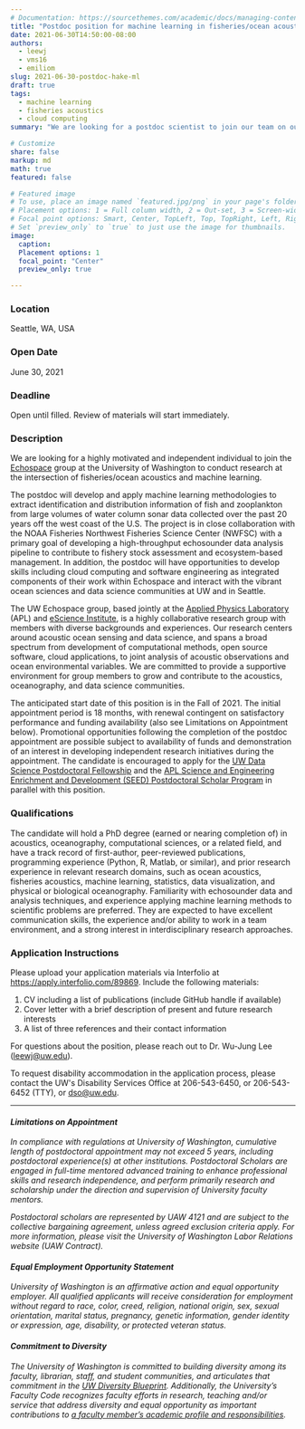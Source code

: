 ```yaml
---
# Documentation: https://sourcethemes.com/academic/docs/managing-content/
title: "Postdoc position for machine learning in fisheries/ocean acoustics"
date: 2021-06-30T14:50:00-08:00
authors: 
  - leewj
  - vms16
  - emiliom
slug: 2021-06-30-postdoc-hake-ml
draft: true
tags: 
  - machine learning
  - fisheries acoustics
  - cloud computing
summary: "We are looking for a postdoc scientist to join our team on our recently funded project from NOAA Fisheries!"

# Customize
share: false
markup: md
math: true
featured: false

# Featured image
# To use, place an image named `featured.jpg/png` in your page's folder.
# Placement options: 1 = Full column width, 2 = Out-set, 3 = Screen-width
# Focal point options: Smart, Center, TopLeft, Top, TopRight, Left, Right, BottomLeft, Bottom, BottomRight
# Set `preview_only` to `true` to just use the image for thumbnails.
image:
  caption:
  Placement options: 1
  focal_point: "Center"
  preview_only: true

---
```


### Location
Seattle, WA, USA 

### Open Date
June 30, 2021

### Deadline
Open until filled. Review of materials will start immediately.

### Description
We are looking for a highly motivated and independent individual to join the [Echospace](https://uw-echospace.github.io/) group at the University of Washington to conduct research at the intersection of fisheries/ocean acoustics and machine learning. 

The postdoc will develop and apply machine learning methodologies to extract identification and distribution information of fish and zooplankton from large volumes of water column sonar data collected over the past 20 years off the west coast of the U.S. The project is in close collaboration with the NOAA Fisheries Northwest Fisheries Science Center (NWFSC) with a primary goal of developing a high-throughput echosounder data analysis pipeline to contribute to fishery stock assessment and ecosystem-based management. In addition, the postdoc will have opportunities to develop skills including cloud computing and software engineering as integrated components of their work within Echospace and interact with the vibrant ocean sciences and data science communities at UW and in Seattle. 

The UW Echospace group, based jointly at the [Applied Physics Laboratory](https://www.apl.washington.edu/) (APL) and [eScience Institute](https://escience.washington.edu/), is a highly collaborative research group with members with diverse backgrounds and experiences. Our research centers around acoustic ocean sensing and data science, and spans a broad spectrum from development of computational methods, open source software, cloud applications, to joint analysis of acoustic observations and ocean environmental variables. We are committed to provide a supportive environment for group members to grow and contribute to the acoustics, oceanography, and data science communities.

The anticipated start date of this position is in the Fall of 2021. The initial appointment period is 18 months, with renewal contingent on satisfactory performance and funding availability (also see Limitations on Appointment below). Promotional opportunities following the completion of the postdoc appointment are possible subject to availability of funds and demonstration of an interest in developing independent research initiatives during the appointment. The candidate is encouraged to apply for the [UW Data Science Postdoctoral Fellowship](https://escience.washington.edu/uw-data-science-postdoctoral-fellow/) and the [APL Science and Engineering Enrichment and Development (SEED) Postdoctoral Scholar Program](https://apply.interfolio.com/86009) in parallel with this position. 

### Qualifications
The candidate will hold a PhD degree (earned or nearing completion of) in acoustics, oceanography, computational sciences, or a related field, and have a track record of first-author, peer-reviewed publications, programming experience (Python, R, Matlab, or similar), and prior research experience in relevant research domains, such as ocean acoustics, fisheries acoustics, machine learning, statistics, data visualization, and physical or biological oceanography. Familiarity with echosounder data and analysis techniques, and experience applying machine learning methods to scientific problems are preferred. They are expected to have excellent communication skills, the experience and/or ability to work in a team environment, and a strong interest in interdisciplinary research approaches.

### Application Instructions
Please upload your application materials via Interfolio at https://apply.interfolio.com/89869. Include the following materials: 
1. CV including a list of publications (include GitHub handle if available)
2. Cover letter with a brief description of present and future research interests
3. A list of three references and their contact information

For questions about the position, please reach out to Dr. Wu-Jung Lee (leewj@uw.edu).

To request disability accommodation in the application process, please contact the UW's Disability Services Office at 206-543-6450, or 206-543-6452 (TTY), or dso@uw.edu.

-----------------

#### _Limitations on Appointment_
_In compliance with regulations at University of Washington, cumulative length of postdoctoral appointment may not exceed 5 years, including postdoctoral experience(s) at other institutions. Postdoctoral Scholars are engaged in full-time mentored advanced training to enhance professional skills and research independence, and perform primarily research and scholarship under the direction and supervision of University faculty mentors._

_Postdoctoral scholars are represented by UAW 4121 and are subject to the collective bargaining agreement, unless agreed exclusion criteria apply. For more information, please visit the University of Washington Labor Relations website (UAW Contract)._

#### _Equal Employment Opportunity Statement_
_University of Washington is an affirmative action and equal opportunity employer. All qualified applicants will receive consideration for employment without regard to race, color, creed, religion, national origin, sex, sexual orientation, marital status, pregnancy, genetic information, gender identity or expression, age, disability, or protected veteran status._

#### _Commitment to Diversity_
_The University of Washington is committed to building diversity among its faculty, librarian, staff, and student communities, and articulates that commitment in the [UW Diversity Blueprint](http://www.washington.edu/diversity/diversity-blueprint/). Additionally, the University’s Faculty Code recognizes faculty efforts in research, teaching and/or service that address diversity and equal opportunity as important contributions to [a faculty member’s academic profile and responsibilities](https://www.washington.edu/admin/rules/policies/FCG/FCCH24.html#2432)._
